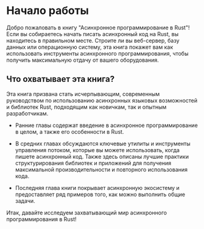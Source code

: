 # Начало работы

Добро пожаловать в книгу "Асинхронное программирование в Rust"! Если вы
собираетесь начать писать асинхронный код на Rust, вы находитесь в правильном
месте. Строите ли вы веб-сервер, базу данных или операционную систему, эта книга
покажет вам как использовать инструменты асинхронного программирования, чтобы
получить максимальную отдачу от вашего оборудования.

## Что охватывает эта книга?

Эта книга призвана стать исчерпывающим, современным
руководством по использованию асинхронных языковых
возможностей и библиотек Rust, подходящим как новичкам, так и
опытным разработчикам.

- Ранние главы содержат введение в асинхронное программирование в целом, а также
    его особенности в Rust.

- В средних главах обсуждаются ключевые утилиты и инструменты
    управления потоком, которые вы можете использовать, когда
    пишете асинхронный код. Также здесь описаны лучшие практики
    структурирования библиотек и приложений для получения
    максимальной производительности и повторного использования кода.

- Последняя глава книги покрывает асинхронную экосистему и
    предоставляет ряд примеров того, как можно выполнить общие
    задачи.

Итак, давайте исследуем захватывающий мир асинхронного
программирования в Rust!
